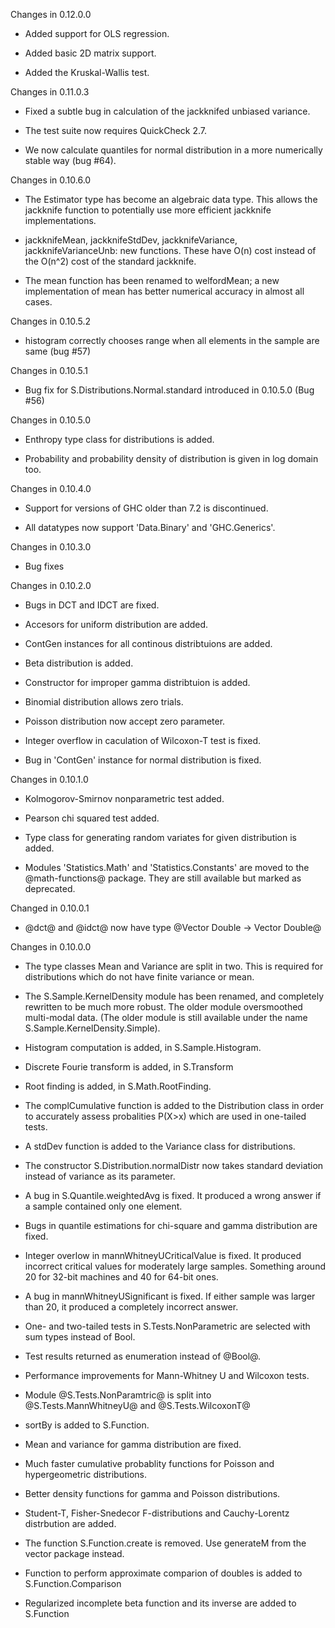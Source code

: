 Changes in 0.12.0.0

  * Added support for OLS regression.

  * Added basic 2D matrix support.

  * Added the Kruskal-Wallis test.

Changes in 0.11.0.3

  * Fixed a subtle bug in calculation of the jackknifed unbiased variance.

  * The test suite now requires QuickCheck 2.7.

  * We now calculate quantiles for normal distribution in a more
    numerically stable way (bug #64).

Changes in 0.10.6.0

  * The Estimator type has become an algebraic data type.  This allows
    the jackknife function to potentially use more efficient jackknife
    implementations.

  * jackknifeMean, jackknifeStdDev, jackknifeVariance,
    jackknifeVarianceUnb: new functions.  These have O(n) cost instead
    of the O(n^2) cost of the standard jackknife.

  * The mean function has been renamed to welfordMean; a new
    implementation of mean has better numerical accuracy in almost all
    cases.

Changes in 0.10.5.2

  * histogram correctly chooses range when all elements in the sample are same
    (bug #57)


Changes in 0.10.5.1

  * Bug fix for S.Distributions.Normal.standard introduced in 0.10.5.0 (Bug #56)


Changes in 0.10.5.0

  * Enthropy type class for distributions is added.

  * Probability and probability density of distribution is given in
    log domain too.

Changes in 0.10.4.0

  * Support for versions of GHC older than 7.2 is discontinued.

  * All datatypes now support 'Data.Binary' and 'GHC.Generics'.

Changes in 0.10.3.0

  * Bug fixes

Changes in 0.10.2.0

  * Bugs in DCT and IDCT are fixed.

  * Accesors for uniform distribution are added.

  * ContGen instances for all continous distribtuions are added.

  * Beta distribution is added.

  * Constructor for improper gamma distribtuion is added.

  * Binomial distribution allows zero trials.

  * Poisson distribution now accept zero parameter.

  * Integer overflow in caculation of Wilcoxon-T test is fixed.

  * Bug in 'ContGen' instance for normal distribution is fixed.

Changes in 0.10.1.0

  * Kolmogorov-Smirnov nonparametric test added.

  * Pearson chi squared test added.

  * Type class for generating random variates for given distribution
    is added.

  * Modules 'Statistics.Math' and 'Statistics.Constants' are moved to
    the @math-functions@ package. They are still available but marked
    as deprecated.


Changed in 0.10.0.1

  * @dct@ and @idct@ now have type @Vector Double -> Vector Double@


Changes in 0.10.0.0

  * The type classes Mean and Variance are split in two. This is
    required for distributions which do not have finite variance or
    mean.

  * The S.Sample.KernelDensity module has been renamed, and
    completely rewritten to be much more robust.  The older module
    oversmoothed multi-modal data.  (The older module is still
    available under the name S.Sample.KernelDensity.Simple).

  * Histogram computation is added, in S.Sample.Histogram.

  * Discrete Fourie transform is added, in S.Transform

  * Root finding is added, in S.Math.RootFinding.

  * The complCumulative function is added to the Distribution
    class in order to accurately assess probalities P(X>x) which are
    used in one-tailed tests.

  * A stdDev function is added to the Variance class for
    distributions.

  * The constructor S.Distribution.normalDistr now takes standard
    deviation instead of variance as its parameter.

  * A bug in S.Quantile.weightedAvg is fixed. It produced a wrong
    answer if a sample contained only one element.

  * Bugs in quantile estimations for chi-square and gamma distribution
    are fixed.

  * Integer overlow in mannWhitneyUCriticalValue is fixed. It
    produced incorrect critical values for moderately large
    samples. Something around 20 for 32-bit machines and 40 for 64-bit
    ones.

  * A bug in mannWhitneyUSignificant is fixed. If either sample was
    larger than 20, it produced a completely incorrect answer.

  * One- and two-tailed tests in S.Tests.NonParametric are selected
    with sum types instead of Bool.

  * Test results returned as enumeration instead of @Bool@.

  * Performance improvements for Mann-Whitney U and Wilcoxon tests.

  * Module @S.Tests.NonParamtric@ is split into @S.Tests.MannWhitneyU@
    and @S.Tests.WilcoxonT@

  * sortBy is added to S.Function.

  * Mean and variance for gamma distribution are fixed.

  * Much faster cumulative probablity functions for Poisson and
    hypergeometric distributions.

  * Better density functions for gamma and Poisson distributions.

  * Student-T, Fisher-Snedecor F-distributions and Cauchy-Lorentz
    distrbution are added.

  * The function S.Function.create is removed. Use generateM from
    the vector package instead.

  * Function to perform approximate comparion of doubles is added to
    S.Function.Comparison

  * Regularized incomplete beta function and its inverse are added to
    S.Function
